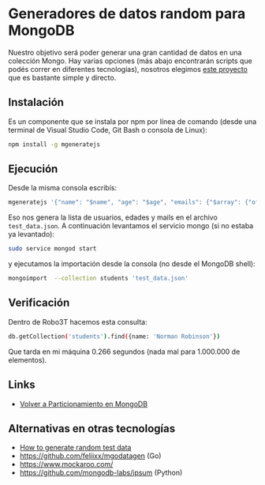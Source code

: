 # Generadores de datos random para MongoDB

Nuestro objetivo será poder generar una gran cantidad de datos en una colección Mongo. Hay varias opciones (más abajo encontrarán scripts que podés correr en diferentes tecnologías), nosotros elegimos [este proyecto](https://github.com/rueckstiess/mgeneratejs) que es bastante simple y directo.

## Instalación

Es un componente que se instala por npm por línea de comando (desde una terminal de Visual Studio Code, Git Bash o consola de Linux):

```bash
npm install -g mgeneratejs
```

## Ejecución

Desde la misma consola escribís:

```bash
mgeneratejs '{"name": "$name", "age": "$age", "emails": {"$array": {"of": "$email", "number": 3}}}' -n 1000000 > test_data.json
```

Eso nos genera la lista de usuarios, edades y mails en el archivo `test_data.json`. A continuación levantamos el servicio mongo (si no estaba ya levantado):

```bash
sudo service mongod start
```

y ejecutamos la importación desde la consola (no desde el MongoDB shell):

```bash
mongoimport  --collection students 'test_data.json'
```

## Verificación

Dentro de Robo3T hacemos esta consulta:

```bash
db.getCollection('students').find({name: 'Norman Robinson'})
```

Que tarda en mi máquina 0.266 segundos (nada mal para 1.000.000 de elementos).

## Links

* [Volver a Particionamiento en MongoDB](../particionamiento.md)

## Alternativas en otras tecnologías

* [How to generate random test data](https://farenda.com/mongodb/how-to-generate-random-test-data-in-mongodb/)
* https://github.com/feliixx/mgodatagen (Go)
* https://www.mockaroo.com/
* https://github.com/mongodb-labs/ipsum (Python)
